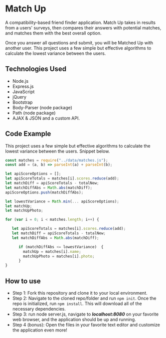 # Match Up
A compatibility-based friend finder application. Match Up takes in results from a users' surveys, then compares their answers with potential matches, and matches them with the best overall option. 

Once you answer all questions and submit, you will be Matched Up with another user. This project uses a few simple but effective algorithms to calculate the lowest variance between the users. 



## Technologies Used

- Node.js
- Express.js
- JavaScript
- jQuery
- Bootstrap
- Body-Parser (node package)
- Path (node package)
- AJAX & JSON and a custom API.

## Code Example

This project uses a few simple but effective algorithms to calculate the lowest variance between the users. Snippet below.

```javascript
const matches = require("../data/matches.js"); 
const add = (a, b) => parseInt(a) + parseInt(b);

let apiScoreOptions = [];
let apiScoreTotals = matches[i].scores.reduce(add);
let matchDiff = apiScoreTotals - totalNew;
let matchDiffAbs = Math.abs(matchDiff);
apiScoreOptions.push(matchDiffAbs);

let lowestVariance = Math.min(... apiScoreOptions);
let matchUp;
let matchUpPhoto;

for (var i = 0; i < matches.length; i++) {

   let apiScoreTotals = matches[i].scores.reduce(add);
   let matchDiff = apiScoreTotals - totalNew;
   let matchDiffAbs = Math.abs(matchDiff);

      if (matchDiffAbs <= lowestVariance)  {
        matchUp = matches[i].name;
        matchUpPhoto = matches[i].photo;
      }
}
```


## How to use

- Step 1: Fork this repository and clone it to your local environment.
- Step 2: Navigate to the cloned repo/folder and run `npm init`. Once the repo is initialized, run `npm install`. This will download all of the necessary dependencies. 
- Step 3: run node server.js, navigate to ***localhost:8080*** on your favorite web browser, and the application should be up and running.
- Step 4 (bonus): Open the files in your favorite text editor and customize the application even more!